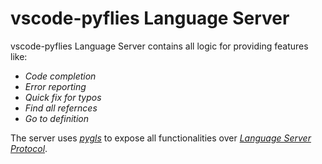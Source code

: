 # vscode-pyflies Language Server

vscode-pyflies Language Server contains all logic for providing features like:

- _Code completion_
- _Error reporting_
- _Quick fix for typos_
- _Find all refernces_
- _Go to definition_

The server uses  _[pygls](https://github.com/openlawlibrary/pygls)_ to expose all functionalities over
_[Language Server Protocol](https://microsoft.github.io/language-server-protocol/specification)_.
